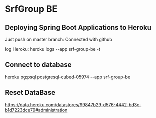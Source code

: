 # SrfGroup BE

## Deploying Spring Boot Applications to Heroku

Just push on master branch: Connected with github

log Heroku: heroku logs --app srf-group-be -t


## Connect to database

heroku pg:psql postgresql-cubed-05974 --app srf-group-be


## Reset DataBase

https://data.heroku.com/datastores/99847b29-d576-4442-bd3c-b1d7223dce79#administration
